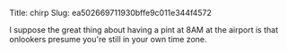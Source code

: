 Title: chirp
Slug: ea502669711930bffe9c011e344f4572

I suppose the great thing about having a pint at 8AM at the airport is that onlookers presume you're still in your own time zone.
